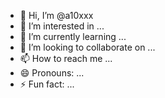 - 👋 Hi, I’m @a10xxx
- 👀 I’m interested in ...
- 🌱 I’m currently learning ...
- 💞️ I’m looking to collaborate on ...
- 📫 How to reach me ...
- 😄 Pronouns: ...
- ⚡ Fun fact: ...

<!---
a10xxx/a10xxx is a ✨ special ✨ repository because its `README.md` (this file) appears on your GitHub profile.
You can click the Preview link to take a look at your changes.
--->
